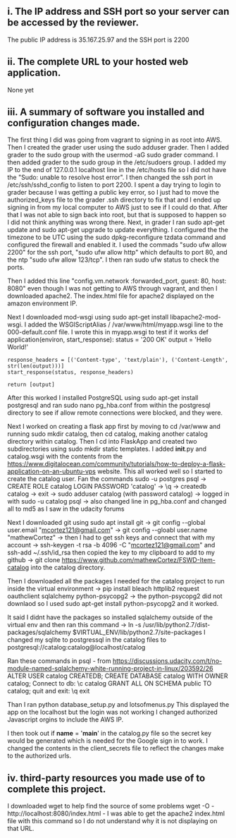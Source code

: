 
## i. The IP address and SSH port so your server can be accessed by the reviewer.

The public IP address is 35.167.25.97 and the SSH port is 2200

## ii. The complete URL to your hosted web application.

None yet

## iii. A summary of software you installed and configuration changes made.

The first thing I did was going from vagrant to signing in as root into AWS. Then I created the grader user using the sudo adduser grader. Then I added grader to the sudo group with the usermod -aG sudo grader command. I then added grader to the sudo group in the /etc/sudoers group. I added my IP to the end of 127.0.0.1 localhost line in the /etc/hosts file so I did not have the "Sudo: unable to resolve host error". I then changed the ssh port in /etc/ssh/sshd_config to listen to port 2200. I spent a day trying to login to grader because I was getting a public key error, so I just had to move the authorized_keys file to the grader .ssh directory to fix that and I ended up signing in from my local computer to AWS just to see if I could do that. After that I was not able to sign back into root, but that is supposed to happen so I did not think anything was wrong there. Next, in grader I ran sudo apt-get update and sudo apt-get upgrade to update everything. I configured the the timezone to be UTC using the sudo dpkg-reconfigure tzdata command and configured the firewall and enabled it.  I used the commads "sudo ufw allow 2200" for the ssh port, "sudo ufw allow http" which defaults to port 80, and the ntp "sudo ufw allow 123/tcp".  I then ran sudo ufw status to check the ports.

Then I added this line "config.vm.network :forwarded_port, guest: 80, host: 8080" even though I was not getting to AWS through vagrant, and then I downloaded apache2. The index.html file for apache2 displayed on the amazon environment IP.

Next I downloaded mod-wsgi using sudo apt-get install libapache2-mod-wsgi.  I added the WSGIScriptAlias / /var/www/html/myapp.wsgi line to the 000-default.conf file.  I wrote this in myapp.wsgi to test if it works
def application(environ, start_response):
    status = '200 OK'
    output = 'Hello World!'

    response_headers = [('Content-type', 'text/plain'), ('Content-Length', str(len(output)))]
    start_response(status, response_headers)

    return [output]
After this worked I installed PostgreSQL using sudo apt-get install postgresql and ran sudo nano pg_hba.conf from within the postgresql directory to see if allow remote connections were blocked, and they were.

Next I worked on creating a flask app first by moving to cd /var/www and running sudo mkdir catalog, then cd catalog, making another catalog directory within catalog.  Then I cd into FlaskApp and created two subdirectories using sudo mkdir static templates. I added __init__.py and catalog.wsgi with the contents from the https://www.digitalocean.com/community/tutorials/how-to-deploy-a-flask-application-on-an-ubuntu-vps website.  This all worked well so I started to create the catalog user.  Fan the commands sudo -u postgres psql -> CREATE ROLE catalog LOGIN PASSWORD 'catalog' -> \q -> createdb catalog -> exit -> sudo adduser catalog (with password catalog) -> logged in with sudo -u catalog psql -> also changed line in pg_hba.conf and changed all to md5 as I saw in the udacity forums

Next I downloaded git using sudo apt install git -> git config --global user.email "mcortez121@gmail.com" -> git config --gloabl user.name "mathewCortez" -> then I had to get ssh keys and connect that with my account -> ssh-keygen -t rsa -b 4096 -C "mcortez121@gmail.com" and ssh-add ~/.ssh/id_rsa then copied the key to my clipboard to add to my github -> git clone https://www.github.com/mathewCortez/FSWD-Item-catalog into the catalog directory.

Then I downloaded all the packages I needed for the catalog project to run inside the virtual environment -> pip install bleach httplib2 request oauthclient sqlalchemy python-psycopg2 -> the python-psycopg2 did not downlaod so I used sudo apt-get install python-psycopg2 and it worked.

It said I didnt have the packages so installed sqlalchemy outside of the virtual env and then ran this command  -> ln -s /usr/lib/python2.7/dist-packages/sqlalchemy $VIRTUAL_ENV/lib/python2.7/site-packages
I changed my sqlite to postgressql in the catalog files to postgresql://catalog:catalog@localhost/catalog

Ran these commands in psql - from https://discussions.udacity.com/t/no-module-named-sqlalchemy-white-running-project-in-linux/203592/26
ALTER USER catalog CREATEDB;
CREATE DATABASE catalog WITH OWNER catalog;
Connect to db: 
\c catalog
GRANT ALL ON SCHEMA public TO catalog;
quit and exit: 
\q
exit

Than I ran python database_setup.py and lotsofmenus.py 
This displayed the app on the localhost but the login was not working
I changed authorized Javascript orgins to include the AWS IP.  

I then took out if __name__ = '__main__' in the catalog.py file so the secret key would be generated which is needed for the Google sign in to work.  I changed the contents in the client_secrets file to reflect the changes make to the authorized urls.



## iv. third-party resources you made use of to complete this project.

I downloaded wget to help find the source of some problems
wget -O - http://localhost:8080/index.html - I was able to get the apache2 index.html file with this command so I do not understand why it is not displaying on that URL.





